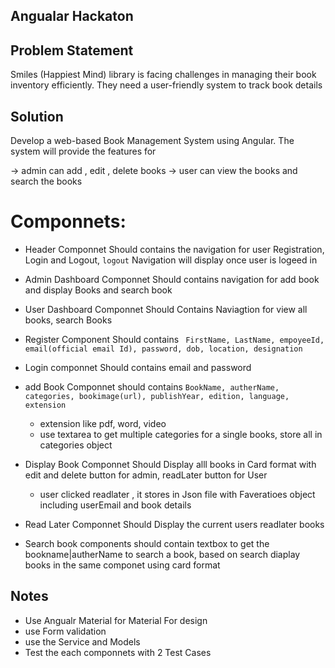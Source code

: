 ## Angualar Hackaton

## Problem Statement

Smiles (Happiest Mind) library is facing challenges in managing their book inventory efficiently. They need a user-friendly system to track book details

## Solution

Develop a web-based Book Management System using Angular. The system will provide the features for 

-> admin can add , edit , delete books
-> user can view the books and search the books

# Componnets:
- Header Componnet Should contains the navigation for user Registration, Login and Logout, `logout` Navigation will display once user is logeed in 
- Admin Dashboard Componnet Should contains navigation for add book and display Books and search book
- User Dashboard Componnet Should Contains Naviagtion for view all books, search Books

- Register Component Should contains ` FirstName, LastName, empoyeeId, email(official email Id), password, dob, location, designation`

- Login componnet Should contains email and password

- add Book Componnet should contains `BookName, autherName, categories, bookimage(url), publishYear, edition, language, extension`
    - extension like pdf, word, video
    - use textarea to get multiple categories for a single books, store all in categories object
- Display Book Componnet Should Display alll books in Card format with edit and delete button for admin, readLater button for User
    - user clicked readlater , it stores in Json file with Faveratioes object including userEmail and book details
- Read Later Componnet Should Display the current users readlater books

- Search book components should contain textbox to get the bookname|autherName to search a book, based on search diaplay books in the same componet using card format


## Notes

- Use Angualr Material for Material For design 
- use Form validation 
- use the Service and Models
- Test the each componnets with 2 Test Cases




